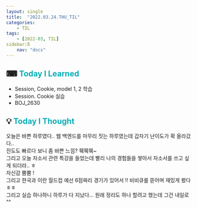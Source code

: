 ```yaml
---
layout: single
title:  "2022.03.24.THU_TIL"
categories: 
    - TIL
tags: 
    - [2022-03, TIL]
sidebar:ß
    nav: "docs"
---
```



## ⌨ <a style="color:#00adb5">Today I Learned</a> 
- Session, Cookie, model 1, 2 학습
- Session. Cookie 실습
- BOJ_2630


## 💡 <a style="color:#00adb5">Today I Thought</a>
오늘은 바쁜 하루였다.. 웹 백엔드를 마무리 짓는 하루였는데 갑자기 난이도가 확 올라갔다..<br>
진도도 빠르다 보니 좀 바쁜 느낌? 훽훽훽~<br>
그리고 오늘 자소서 관련 특강을 들었는데 빨리 나의 경험들을 쌓아서 자소서를 쓰고 싶게 되더라.. ㅎ<br>
자신감 뿜뿜 !<br>
그리고 한국과 이란 월드컵 예선 6점짜리 경기가 있어서 !! 비비큐를 뜯어며 재밌게 봤다 ㅎㅎ<br>
그리고 실습 하나하니 하루가 다 지났다... 원래 정리도 하나 할려고 했는데 그건 내일로 ^^